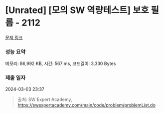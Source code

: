 # [Unrated] [모의 SW 역량테스트] 보호 필름 - 2112 

[문제 링크](https://swexpertacademy.com/main/code/problem/problemDetail.do?contestProbId=AV5V1SYKAaUDFAWu) 

### 성능 요약

메모리: 86,992 KB, 시간: 567 ms, 코드길이: 3,330 Bytes

### 제출 일자

2024-03-03 23:37



> 출처: SW Expert Academy, https://swexpertacademy.com/main/code/problem/problemList.do